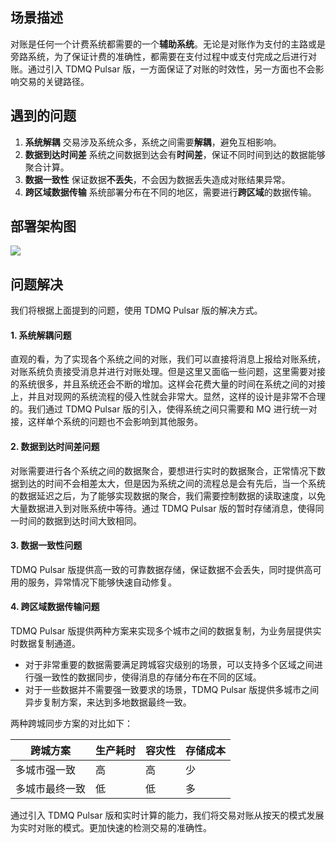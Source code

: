 ## 场景描述
对账是任何一个计费系统都需要的一个**辅助系统**。无论是对账作为支付的主路或是旁路系统，为了保证计费的准确性，都需要在支付过程中或支付完成之后进行对账。通过引入 TDMQ Pulsar 版，一方面保证了对账的时效性，另一方面也不会影响交易的关键路径。

## 遇到的问题

1. **系统解耦**
交易涉及系统众多，系统之间需要**解耦**，避免互相影响。
2. **数据到达时间差**
系统之间数据到达会有**时间差**，保证不同时间到达的数据能够聚合计算。
3. **数据一致性**
保证数据**不丢失**，不会因为数据丢失造成对账结果异常。
4. **跨区域数据传输**
系统部署分布在不同的地区，需要进行**跨区域**的数据传输。

## 部署架构图
![](https://qcloudimg.tencent-cloud.cn/raw/49696a86e9b25392a8b559d7d4cc6cc1.png)


## 问题解决

我们将根据上面提到的问题，使用 TDMQ Pulsar 版的解决方式。

#### 1. 系统解耦问题

直观的看，为了实现各个系统之间的对账，我们可以直接将消息上报给对账系统，对账系统负责接受消息并进行对账处理。但是这里又面临一些问题，这里需要对接的系统很多，并且系统还会不断的增加。这样会花费大量的时间在系统之间的对接上，并且对现网的系统流程的侵入性就会非常大。显然，这样的设计是非常不合理的。我们通过 TDMQ Pulsar 版的引入，使得系统之间只需要和 MQ 进行统一对接，这样单个系统的问题也不会影响到其他服务。

#### 2. 数据到达时间差问题

对账需要进行各个系统之间的数据聚合，要想进行实时的数据聚合，正常情况下数据到达的时间不会相差太大，但是因为系统之间的流程总是会有先后，当一个系统的数据延迟之后，为了能够实现数据的聚合，我们需要控制数据的读取速度，以免大量数据进入到对账系统中等待。通过 TDMQ Pulsar 版的暂时存储消息，使得同一时间的数据到达时间大致相同。

#### 3. 数据一致性问题

TDMQ Pulsar 版提供高一致的可靠数据存储，保证数据不会丢失，同时提供高可用的服务，异常情况下能够快速自动修复。
   
#### 4. 跨区域数据传输问题

TDMQ Pulsar 版提供两种方案来实现多个城市之间的数据复制，为业务层提供实时数据复制通道。
- 对于非常重要的数据需要满足跨城容灾级别的场景，可以支持多个区域之间进行强一致性的数据同步，使得消息的存储分布在不同的区域。
- 对于一些数据并不需要强一致要求的场景，TDMQ Pulsar 版提供多城市之间异步复制方案，来达到多地数据最终一致。

两种跨城同步方案的对比如下：

| 跨城方案 | 生产耗时 | 容灾性 | 存储成本 |
|---------|---------|---------| ---------|
| 多城市强一致 | 高 | 高 | 少 |
| 多城市最终一致 | 低 | 低 | 多 |

通过引入 TDMQ Pulsar 版和实时计算的能力，我们将交易对账从按天的模式发展为实时对账的模式。更加快速的检测交易的准确性。
